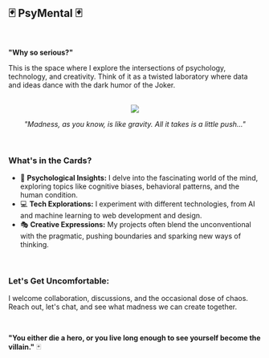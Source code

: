 ## 🃏  PsyMental 🃏 

<br>

**"Why so serious?"** 

This is the space where I explore the intersections of psychology, technology, and creativity.  Think of it as a twisted laboratory where data and ideas dance with the dark humor of the Joker.

<br>

<div align="center">

  <img src="https://www.icegif.com/wp-content/uploads/joker-icegif.gif">
  
  <br>
  
  <p><em>"Madness, as you know, is like gravity. All it takes is a little push..."</em></p>

</div>
<br>

### What's in the Cards?

* 🧠 **Psychological Insights:** I delve into the fascinating world of the mind, exploring topics like cognitive biases, behavioral patterns, and the human condition.
* 💻 **Tech Explorations:**  I experiment with different technologies, from AI and machine learning to web development and design. 
* 🎭 **Creative Expressions:**  My projects often blend the unconventional with the pragmatic, pushing boundaries and sparking new ways of thinking.

<br>

### Let's Get Uncomfortable: 

I welcome collaboration, discussions, and the occasional dose of chaos.  Reach out, let's chat, and see what madness we can create together.

<br>

**"You either die a hero, or you live long enough to see yourself become the villain."** 🃏


<br>

